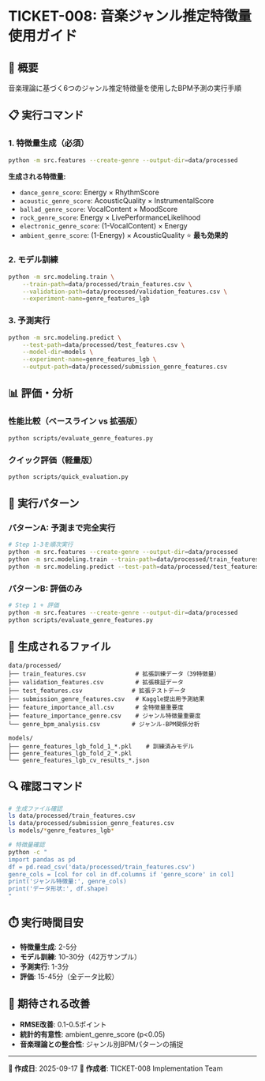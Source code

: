 # TICKET-008: 音楽ジャンル推定特徴量 使用ガイド

## 🎵 概要
音楽理論に基づく6つのジャンル推定特徴量を使用したBPM予測の実行手順

## 📋 実行コマンド

### 1. 特徴量生成（必須）
```bash
python -m src.features --create-genre --output-dir=data/processed
```
**生成される特徴量:**
- `dance_genre_score`: Energy × RhythmScore
- `acoustic_genre_score`: AcousticQuality × InstrumentalScore
- `ballad_genre_score`: VocalContent × MoodScore
- `rock_genre_score`: Energy × LivePerformanceLikelihood
- `electronic_genre_score`: (1-VocalContent) × Energy
- `ambient_genre_score`: (1-Energy) × AcousticQuality ⭐️ **最も効果的**

### 2. モデル訓練
```bash
python -m src.modeling.train \
    --train-path=data/processed/train_features.csv \
    --validation-path=data/processed/validation_features.csv \
    --experiment-name=genre_features_lgb
```

### 3. 予測実行
```bash
python -m src.modeling.predict \
    --test-path=data/processed/test_features.csv \
    --model-dir=models \
    --experiment-name=genre_features_lgb \
    --output-path=data/processed/submission_genre_features.csv
```

## 📊 評価・分析

### 性能比較（ベースライン vs 拡張版）
```bash
python scripts/evaluate_genre_features.py
```

### クイック評価（軽量版）
```bash
python scripts/quick_evaluation.py
```

## 🎯 実行パターン

### パターンA: 予測まで完全実行
```bash
# Step 1-3を順次実行
python -m src.features --create-genre --output-dir=data/processed
python -m src.modeling.train --train-path=data/processed/train_features.csv --validation-path=data/processed/validation_features.csv --experiment-name=genre_features_lgb
python -m src.modeling.predict --test-path=data/processed/test_features.csv --model-dir=models --experiment-name=genre_features_lgb --output-path=data/processed/submission_genre_features.csv
```

### パターンB: 評価のみ
```bash
# Step 1 + 評価
python -m src.features --create-genre --output-dir=data/processed
python scripts/evaluate_genre_features.py
```

## 📁 生成されるファイル
```
data/processed/
├── train_features.csv              # 拡張訓練データ（39特徴量）
├── validation_features.csv         # 拡張検証データ
├── test_features.csv              # 拡張テストデータ
├── submission_genre_features.csv   # Kaggle提出用予測結果
├── feature_importance_all.csv      # 全特徴量重要度
├── feature_importance_genre.csv    # ジャンル特徴量重要度
└── genre_bpm_analysis.csv         # ジャンル-BPM関係分析

models/
├── genre_features_lgb_fold_1_*.pkl    # 訓練済みモデル
├── genre_features_lgb_fold_2_*.pkl
└── genre_features_lgb_cv_results_*.json
```

## 🔍 確認コマンド
```bash
# 生成ファイル確認
ls data/processed/train_features.csv
ls data/processed/submission_genre_features.csv
ls models/*genre_features_lgb*

# 特徴量確認
python -c "
import pandas as pd
df = pd.read_csv('data/processed/train_features.csv')
genre_cols = [col for col in df.columns if 'genre_score' in col]
print('ジャンル特徴量:', genre_cols)
print('データ形状:', df.shape)
"
```

## ⏱️ 実行時間目安
- **特徴量生成**: 2-5分
- **モデル訓練**: 10-30分（42万サンプル）
- **予測実行**: 1-3分
- **評価**: 15-45分（全データ比較）

## 🎯 期待される改善
- **RMSE改善**: 0.1-0.5ポイント
- **統計的有意性**: ambient_genre_score (p<0.05)
- **音楽理論との整合性**: ジャンル別BPMパターンの捕捉

---
**📅 作成日**: 2025-09-17
**🎼 作成者**: TICKET-008 Implementation Team